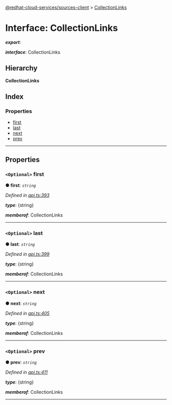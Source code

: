 [@redhat-cloud-services/sources-client](../README.md) > [CollectionLinks](../interfaces/collectionlinks.md)

# Interface: CollectionLinks

*__export__*: 

*__interface__*: CollectionLinks

## Hierarchy

**CollectionLinks**

## Index

### Properties

* [first](collectionlinks.md#first)
* [last](collectionlinks.md#last)
* [next](collectionlinks.md#next)
* [prev](collectionlinks.md#prev)

---

## Properties

<a id="first"></a>

### `<Optional>` first

**● first**: *`string`*

*Defined in [api.ts:393](https://github.com/RedHatInsights/javascript-clients/blob/master/packages/sources/api.ts#L393)*

*__type__*: {string}

*__memberof__*: CollectionLinks

___
<a id="last"></a>

### `<Optional>` last

**● last**: *`string`*

*Defined in [api.ts:399](https://github.com/RedHatInsights/javascript-clients/blob/master/packages/sources/api.ts#L399)*

*__type__*: {string}

*__memberof__*: CollectionLinks

___
<a id="next"></a>

### `<Optional>` next

**● next**: *`string`*

*Defined in [api.ts:405](https://github.com/RedHatInsights/javascript-clients/blob/master/packages/sources/api.ts#L405)*

*__type__*: {string}

*__memberof__*: CollectionLinks

___
<a id="prev"></a>

### `<Optional>` prev

**● prev**: *`string`*

*Defined in [api.ts:411](https://github.com/RedHatInsights/javascript-clients/blob/master/packages/sources/api.ts#L411)*

*__type__*: {string}

*__memberof__*: CollectionLinks

___

